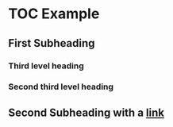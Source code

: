 TOC Example
===========

First Subheading
----------------

### Third level heading

### Second third level heading

Second Subheading with a [**li**nk](http://example.com)
-------------------------------------------------------